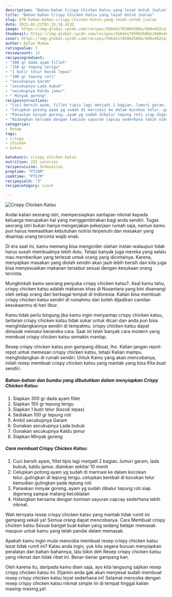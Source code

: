 ```yaml
---
description: "Bahan-bahan Crispy Chicken Katsu yang lezat Untuk Jualan"
title: "Bahan-bahan Crispy Chicken Katsu yang lezat Untuk Jualan"
slug: 870-bahan-bahan-crispy-chicken-katsu-yang-lezat-untuk-jualan
date: 2021-02-21T01:25:10.413Z
image: https://img-global.cpcdn.com/recipes/5b6de178506d58bb/680x482cq70/crispy-chicken-katsu-foto-resep-utama.jpg
thumbnail: https://img-global.cpcdn.com/recipes/5b6de178506d58bb/680x482cq70/crispy-chicken-katsu-foto-resep-utama.jpg
cover: https://img-global.cpcdn.com/recipes/5b6de178506d58bb/680x482cq70/crispy-chicken-katsu-foto-resep-utama.jpg
author: Dylan McGee
ratingvalue: 3
reviewcount: 13
recipeingredient:
- "300 gr dada ayam fillet"
- "150 gr tepung terigu"
- "1 butir telur kocok lepas"
- "100 gr tepung roti"
- "secukupnya Garam"
- "secukupnya Lada bubuk"
- "secukupnya Kaldu jamur"
- " Minyak goreng"
recipeinstructions:
- "Cuci bersih ayam, fillet tipis lagi menjadi 2 bagian..lumuri garam, lada bubuk, kaldu jamur..diamkan sekitar 10 menit"
- "Celupkan potong ayam yg sudah di marinasi ke dalam kocokan telur..gulingkan di tepung terigu..celupkan kembali di kocokan telur kemudian gulingkan pada tepung roti"
- "Panaskan minyak goreng..ayam yg sudah dibalur tepung roti siap digoreng sampai matang kecoklatan"
- "Hidangkan bersama dengan tumisan sayuran capcay sederhana lebih nikmat."
categories:
- Resep
tags:
- crispy
- chicken
- katsu

katakunci: crispy chicken katsu 
nutrition: 232 calories
recipecuisine: Indonesian
preptime: "PT29M"
cooktime: "PT57M"
recipeyield: "3"
recipecategory: Lunch

---
```



![Crispy Chicken Katsu](https://img-global.cpcdn.com/recipes/5b6de178506d58bb/680x482cq70/crispy-chicken-katsu-foto-resep-utama.jpg)

Andai kalian seorang istri, mempersiapkan santapan nikmat kepada keluarga merupakan hal yang menggembirakan bagi anda sendiri. Tugas seorang istri bukan hanya mengerjakan pekerjaan rumah saja, namun kamu pun harus memastikan kebutuhan nutrisi terpenuhi dan masakan yang disantap orang tercinta wajib enak.

Di era  saat ini, kamu memang bisa mengorder olahan instan walaupun tidak harus susah membuatnya lebih dulu. Tetapi banyak juga mereka yang selalu mau memberikan yang terlezat untuk orang yang dicintainya. Karena, menyajikan masakan yang diolah sendiri akan jauh lebih bersih dan kita juga bisa menyesuaikan makanan tersebut sesuai dengan kesukaan orang tercinta. 



Mungkinkah kamu seorang penyuka crispy chicken katsu?. Asal kamu tahu, crispy chicken katsu adalah makanan khas di Nusantara yang kini disenangi oleh setiap orang dari berbagai tempat di Indonesia. Kalian bisa membuat crispy chicken katsu sendiri di rumahmu dan boleh dijadikan camilan kesukaanmu di hari libur.

Kamu tidak perlu bingung jika kamu ingin menyantap crispy chicken katsu, lantaran crispy chicken katsu tidak sukar untuk dicari dan anda pun bisa menghidangkannya sendiri di tempatmu. crispy chicken katsu dapat dimasak memalui beraneka cara. Saat ini telah banyak cara modern yang membuat crispy chicken katsu semakin mantap.

Resep crispy chicken katsu pun gampang dibuat, lho. Kalian jangan repot-repot untuk memesan crispy chicken katsu, tetapi Kalian mampu menghidangkan di rumah sendiri. Untuk Kamu yang akan mencobanya, inilah resep membuat crispy chicken katsu yang mantab yang bisa Kita buat sendiri.

<!--inarticleads1-->

##### Bahan-bahan dan bumbu yang dibutuhkan dalam menyiapkan Crispy Chicken Katsu:

1. Siapkan 300 gr dada ayam fillet
1. Siapkan 150 gr tepung terigu
1. Siapkan 1 butir telur (kocok lepas)
1. Sediakan 100 gr tepung roti
1. Ambil secukupnya Garam
1. Gunakan secukupnya Lada bubuk
1. Gunakan secukupnya Kaldu jamur
1. Siapkan  Minyak goreng




<!--inarticleads2-->

##### Cara membuat Crispy Chicken Katsu:

1. Cuci bersih ayam, fillet tipis lagi menjadi 2 bagian..lumuri garam, lada bubuk, kaldu jamur..diamkan sekitar 10 menit
1. Celupkan potong ayam yg sudah di marinasi ke dalam kocokan telur..gulingkan di tepung terigu..celupkan kembali di kocokan telur kemudian gulingkan pada tepung roti
1. Panaskan minyak goreng..ayam yg sudah dibalur tepung roti siap digoreng sampai matang kecoklatan
1. Hidangkan bersama dengan tumisan sayuran capcay sederhana lebih nikmat.




Wah ternyata resep crispy chicken katsu yang mantab tidak rumit ini gampang sekali ya! Semua orang dapat mencobanya. Cara Membuat crispy chicken katsu Sesuai banget buat kalian yang sedang belajar memasak maupun untuk kamu yang telah pandai dalam memasak.

Apakah kamu ingin mulai mencoba membuat resep crispy chicken katsu lezat tidak rumit ini? Kalau anda ingin, yuk kita segera buruan menyiapkan peralatan dan bahan-bahannya, lalu bikin deh Resep crispy chicken katsu yang nikmat dan tidak ribet ini. Benar-benar gampang kan. 

Oleh karena itu, daripada kamu diam saja, ayo kita langsung sajikan resep crispy chicken katsu ini. Dijamin anda gak akan menyesal sudah membuat resep crispy chicken katsu lezat sederhana ini! Selamat mencoba dengan resep crispy chicken katsu nikmat simple ini di tempat tinggal kalian masing-masing,ya!.

